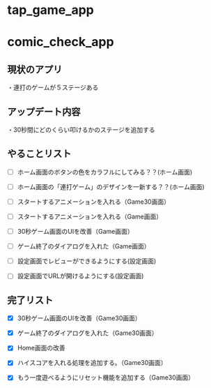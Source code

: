# tap_game_app

# comic_check_app

## 現状のアプリ  
・連打のゲームが５ステージある  


## アップデート内容
・30秒間にどのくらい叩けるかのステージを追加する  


## やることリスト
- [ ] ホーム画面のボタンの色をカラフルにしてみる？？(ホーム画面)
- [ ] ホーム画面の「連打ゲーム」のデザインを一新する？？(ホーム画面)

- [ ] スタートするアニメーションを入れる（Game30画面）

- [ ] スタートするアニメーションを入れる（Game画面）
- [ ] 30秒ゲーム画面のUIを改善（Game画面）
- [ ] ゲーム終了のダイアログを入れた（Game画面）

- [ ] 設定画面でレビューができるようにする(設定画面)
- [ ] 設定画面でURLが開けるようにする(設定画面)

## 完了リスト
- [x] 30秒ゲーム画面のUIを改善（Game30画面）
- [x] ゲーム終了のダイアログを入れた（Game30画面）
- [x] Home画面の改善
- [x] ハイスコアを入れる処理を追加する。（Game30画面）
- [x] もう一度遊べるようにリセット機能を追加する（Game30画面）
 
